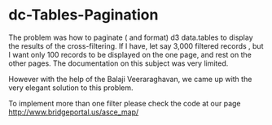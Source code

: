 # dc-Tables-Pagination

 
The problem was how to paginate ( and format) d3 data.tables to display the results of the cross-filtering. 
If I have, let say 3,000 filtered records , but I want only 100 records to be displayed on the one page, and rest on the other pages. 
The documentation on this subject was very limited.

However with the help of the Balaji Veeraraghavan, we came up with the very elegant solution to this problem.

To implement more than one filter please check the code at our page 
http://www.bridgeportal.us/asce_map/
